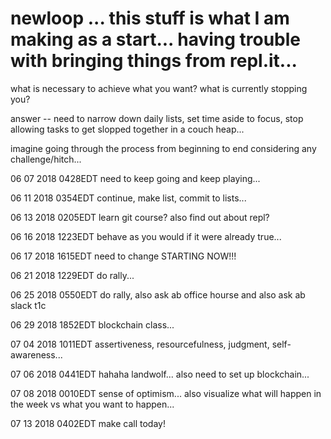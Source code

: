 # newloop ... this stuff is what I am making as a start... having trouble with bringing things from repl.it...

what is necessary to achieve what you want? what is currently stopping you?

answer -- need to narrow down daily lists, set time aside to focus, stop allowing tasks to get slopped together in a couch heap...

imagine going through the process from beginning to end considering any challenge/hitch...

06 07 2018 0428EDT need to keep going and keep playing...

06 11 2018 0354EDT continue, make list, commit to lists...

06 13 2018 0205EDT learn git course? also find out about repl?

06 16 2018 1223EDT behave as you would if it were already true...

06 17 2018 1615EDT need to change STARTING NOW!!!

06 21 2018 1229EDT do rally...

06 25 2018 0550EDT do rally, also ask ab office hourse and also ask ab slack t1c

06 29 2018 1852EDT blockchain class...

07 04 2018 1011EDT assertiveness, resourcefulness, judgment, self-awareness...

07 06 2018 0441EDT hahaha landwolf... also need to set up blockchain...

07 08 2018 0010EDT sense of optimism... also visualize what will happen in the week vs what you want to happen...

07 13 2018 0402EDT make call today!

